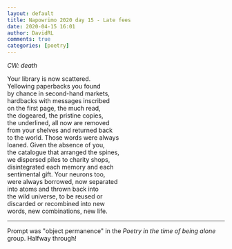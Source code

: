 ```yaml
---  
layout: default  
title: Napowrimo 2020 day 15 - Late fees  
date: 2020-04-15 16:01  
author: DavidRL  
comments: true  
categories: [poetry]  
---  
```

<em>CW: death</em>  

Your library is now scattered.  
Yellowing paperbacks you found  
by chance in second-hand markets,  
hardbacks with messages inscribed  
on the first page, the much read,  
the dogeared, the pristine copies,  
the underlined, all now are removed  
from your shelves and returned back  
to the world. Those words were always  
loaned. Given the absence of you,  
the catalogue that arranged the spines,  
we dispersed piles to charity shops,  
disintegrated each memory and each  
sentimental gift. Your neurons too,  
were always borrowed, now separated  
into atoms and thrown back into  
the wild universe, to be reused or  
discarded or recombined into new  
words, new combinations, new life.  

***  

Prompt was "object permanence" in the <em>Poetry in the time of being alone</em> group. Halfway through!  
